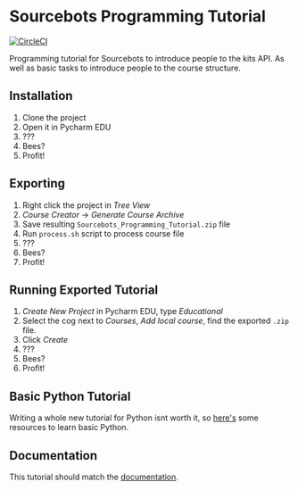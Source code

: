 # Sourcebots Programming Tutorial

[![CircleCI](https://img.shields.io/circleci/project/github/sourcebots/programming-tutorial.svg?style=flat-square)](https://circleci.com/gh/sourcebots/programming-tutorial/)

Programming tutorial for Sourcebots to introduce people to the kits API. As well as basic tasks to introduce people to the course structure.

## Installation
1. Clone the project
2. Open it in Pycharm EDU
3. ???
4. Bees?
5. Profit!

## Exporting
1. Right click the project in _Tree View_
2. _Course Creator_ -> _Generate Course Archive_
3. Save resulting `Sourcebots_Programming_Tutorial.zip` file
4. Run `process.sh` script to process course file
5. ???
6. Bees?
7. Profit!

## Running Exported Tutorial
1. _Create New Project_ in Pycharm EDU, type _Educational_
2. Select the cog next to _Courses_, _Add local course_, find the exported `.zip` file.
3. Click _Create_
4. ???
5. Bees?
6. Profit!

## Basic Python Tutorial
Writing a whole new tutorial for Python isnt worth it, so [here's](https://github.com/sourcebots/programming-tutorial/blob/master/basic.md) some resources to learn basic Python.

## Documentation
This tutorial should match the [documentation](https://sourcebots.github.io/docs/).
